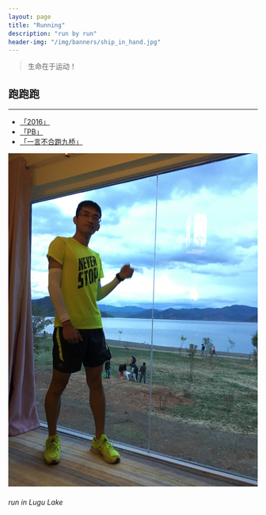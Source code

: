 ```yaml
---
layout: page
title: "Running"
description: "run by run"
header-img: "/img/banners/ship_in_hand.jpg"
---
```


>生命在于运动！

## 跑跑跑

---

* [<u>「2016」</u>](/runningabout/2016)
* [<u>「PB」</u>](/runningabout/pb)
* [<u>「一言不合跑九桥」</u>](/runningabout/9)

![](/img/tmp/luguhu.jpg)  
 
 ###### run in Lugu Lake



